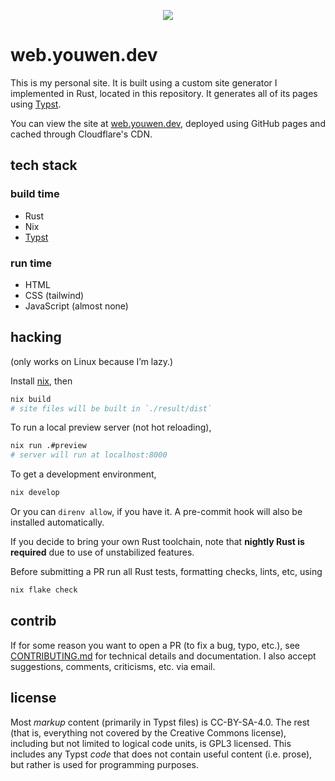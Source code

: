 <p align="center"><a href="https://web.youwen.dev"><img src="https://web.youwen.dev/static/logo/button.png"></a></p>

# web.youwen.dev

This is my personal site. It is built using a custom site generator I
implemented in Rust, located in this repository. It generates all of its pages
using [Typst](https://typst.app).

You can view the site at [web.youwen.dev](https://web.youwen.dev), deployed using
GitHub pages and cached through Cloudflare's CDN.

## tech stack

### build time

- Rust
- Nix
- [Typst](https://typst.app)

### run time

- HTML
- CSS (tailwind)
- JavaScript (almost none)

## hacking

(only works on Linux because I’m lazy.)

Install [nix](https://nixos.org/), then

```sh
nix build
# site files will be built in `./result/dist`
```

To run a local preview server (not hot reloading),

```sh
nix run .#preview
# server will run at localhost:8000
```

To get a development environment,

```sh
nix develop
```

Or you can `direnv allow`, if you have it. A pre-commit hook will also be
installed automatically.

If you decide to bring your own Rust toolchain, note that **nightly Rust is
required** due to use of unstabilized features.

Before submitting a PR run all Rust tests, formatting checks, lints, etc, using

```sh
nix flake check
```

## contrib

If for some reason you want to open a PR (to fix a bug, typo, etc.), see
[CONTRIBUTING.md](./CONTRIBUTING.md) for technical details and documentation. I
also accept suggestions, comments, criticisms, etc. via email.

## license

Most _markup_ content (primarily in Typst files) is CC-BY-SA-4.0. The rest
(that is, everything not covered by the Creative Commons license), including
but not limited to logical code units, is GPL3 licensed. This includes any
Typst _code_ that does not contain useful content (i.e. prose), but rather is
used for programming purposes.
